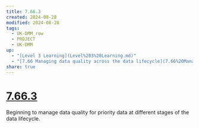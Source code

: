```yaml
---
title: 7.66.3
created: 2024-08-28
modified: 2024-08-28
tags:
  - UK-DMM_row
  - PROJECT
  - UK-DMM
up:
  - "[Level 3 Learning](Level%203%20Learning.md)"
  - "[7.66 Managing data quality across the data lifecycle](7.66%20Managing%20data%20quality%20across%20the%20data%20lifecycle.md)"
share: true
---
```

# [7.66.3](7.66.3.md)

Beginning to manage data quality for priority data at different stages of the data lifecycle.
